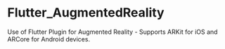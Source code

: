 # Flutter_AugmentedReality
Use of Flutter Plugin for Augmented Reality - Supports ARKit for iOS and ARCore for Android devices.
